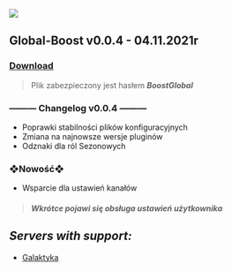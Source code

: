 ![](https://cdn.discordapp.com/attachments/901198788486631514/901198845852131448/Global-Boost.png)

## **Global-Boost v0.0.4 - 04.11.2021r**
### [**Download**](https://www.mediafire.com/file/l7ocu8wfjm6u5lm/Global_Boost_v0.0.4.rar/file)
> Plik zabezpieczony jest hasłem ***BoostGlobal***

### **——— Changelog v0.0.4 ———**
- Poprawki stabilności plików konfiguracyjnych
- Zmiana na najnowsze wersje pluginów
- Odznaki dla ról Sezonowych

### **❖Nowość❖**
- Wsparcie dla ustawień kanałów

> ##### ***Wkrótce pojawi się obsługa ustawień użytkownika***

## ***Servers with support:***
- [Galaktyka](https://discord.gg/tDdgaJJ)

